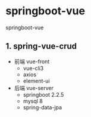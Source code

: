 # springboot-vue
springboot-vue 
## 1. spring-vue-crud
- 前端 vue-front
  - vue-cli3
  - axios
  - element-ui
- 后端 vue-server
  - springboot 2.2.5
  - mysql 8
  - spring-data-jpa
